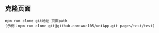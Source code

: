 ## 克隆页面
```bush
npm run clone git地址 页面path
(示例：npm run clone git@github.com:wucl05/uniApp.git pages/test/test)
```